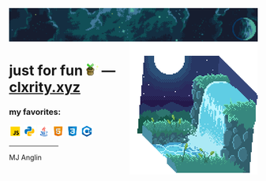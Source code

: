 <div id='main'>
	<div id='top-images'>
		<span>
			<img src='./images/clxrity_banner.png' />
			<img src='./images/clxrity_fountain.gif' align='right' />
		</span>
	</div>
	<h1>
		<span>
			just for fun <img src='./images/potted_plant.gif' width='25px' height='25px' /> — <a href='https://clxrity.xyz' target='_blank'>clxrity.xyz</a>
		</span>
	</h1>
	<div id='code-icons'>
		<span>
			<h3>
				my favorites:
			</h3>
			<img src='./images/icons/javascript.png' width='25px' height='25px' />
			<img src='./images/icons/python.png' width='25px' height='25px' />
			<img src='./images/icons/java.png' width='25px' height='25px' />
			<img src='./images/icons/html.png' width='25px' height='25px' />
			<img src='./images/icons/css.png' width='25px' height='25px' />
			<img src='./images/icons/cpp.png' width='25px' height='25px' />
		</span>
	</div>
	<div id='info'>
		<span>
			<p>
				<hr width='100px' />
				MJ Anglin
			</p>
		</span>
	</div>
</div>
